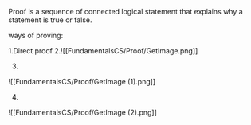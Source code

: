 Proof is a sequence of connected logical statement that explains why a statement is true or false. 

ways of proving: 

1.Direct proof
2.![[FundamentalsCS/Proof/GetImage.png]]

3.
![[FundamentalsCS/Proof/GetImage (1).png]]

4.
![[FundamentalsCS/Proof/GetImage (2).png]]